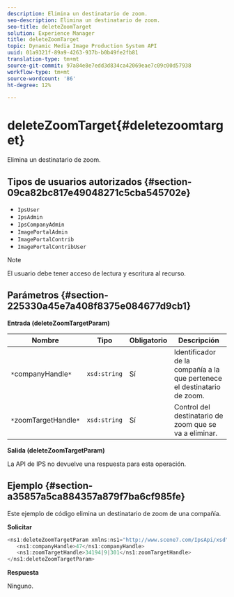 ```yaml
---
description: Elimina un destinatario de zoom.
seo-description: Elimina un destinatario de zoom.
seo-title: deleteZoomTarget
solution: Experience Manager
title: deleteZoomTarget
topic: Dynamic Media Image Production System API
uuid: 01a9321f-89a9-4263-937b-b0b49fe2fb81
translation-type: tm+mt
source-git-commit: 97a84e8e7edd3d834ca42069eae7c09c00d57938
workflow-type: tm+mt
source-wordcount: '86'
ht-degree: 12%

---
```



# deleteZoomTarget{#deletezoomtarget}

Elimina un destinatario de zoom.

## Tipos de usuarios autorizados {#section-09ca82bc817e49048271c5cba545702e}

* `IpsUser`
* `IpsAdmin`
* `IpsCompanyAdmin`
* `ImagePortalAdmin`
* `ImagePortalContrib`
* `ImagePortalContribUser`

>[!NOTE]
>
>El usuario debe tener acceso de lectura y escritura al recurso.

## Parámetros {#section-225330a45e7a408f8375e084677d9cb1}

**Entrada (deleteZoomTargetParam)**

| Nombre | Tipo | Obligatorio | Descripción |
|---|---|---|---|
| `*`companyHandle`*` | `xsd:string` | Sí | Identificador de la compañía a la que pertenece el destinatario de zoom. |
| `*`zoomTargetHandle`*` | `xsd:string` | Sí | Control del destinatario de zoom que se va a eliminar. |

**Salida (deleteZoomTargetParam)**

La API de IPS no devuelve una respuesta para esta operación.

## Ejemplo {#section-a35857a5ca884357a879f7ba6cf985fe}

Este ejemplo de código elimina un destinatario de zoom de una compañía.

**Solicitar**

```java
<ns1:deleteZoomTargetParam xmlns:ns1="http://www.scene7.com/IpsApi/xsd">
   <ns1:companyHandle>47</ns1:companyHandle>
   <ns1:zoomTargetHandle>34194|9|301</ns1:zoomTargetHandle>
</ns1:deleteZoomTargetParam>
```

**Respuesta**

Ninguno.
